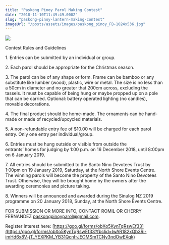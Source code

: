 ```yaml
---
title: "Paskong Pinoy Parol Making Contest"
date: "2018-11-10T11:49:49.000Z"
slug: "paskong-pinoy-lantern-making-contest"
imageUrl: "/posts/assets/images/paskong_pinoy_FB-1024x536.jpg"
---
```


![](https://i0.wp.com/santonino-nz.org/wp-content/uploads/2018/11/paskong_pinoy_FB-1024x536.jpg?resize=650%2C340)

Contest Rules and Guidelines

1\. Entries can be submitted by an individual or group.

2\. Each parol should be appropriate for the Christmas season.

3\. The parol can be of any shape or form. Frame can be bamboo or any substitute like lumber (wood), plastic, wire or metal. The size is no less than a 50cm in diameter and no greater that 200cm across, excluding the tassels. It must be capable of being hung or maybe propped up on a pole that can be carried. Optional: battery operated lighting (no candles), movable decorations.

4\. The final product should be home-made. The ornaments can be hand-made or made of recycled/upcycled materials.

5\. A non-refundable entry fee of $10.00 will be charged for each parol entry. Only one entry per individual/group.

6\. Entries must be hung outside or visible from outside the  
entrants’ homes for judging by 1:00 p.m. on 16 December 2018, until 8:00pm on 6 January 2019.

7\. All entries should be submitted to the Santo Nino Devotees Trust by 1:00pm on 19 January 2019, Saturday, at the North Shore Events Centre.  The winning parols will become the property of the Santo Nino Devotees Trust. Otherwise, they will be brought home by the owners after the awarding ceremonies and picture taking.

8\. Winners will be announced and awarded during the Sinulog NZ 2019 programme on 20 January 2018, Sunday, at the North Shore Events Centre.

FOR SUBMISSION OR MORE INFO, CONTACT ROMIL OR CHERRY FERNANDEZ [paskongpinoyparol@gmail.com](mailto:paskongpinoyparol@gmail.com).

Register Interest here: [https://goo.gl/forms/obXo5KynTqRswEf33](https://goo.gl/forms/obXo5KynTqRswEf33?fbclid=IwAR182xQb3Ri-imHd6x8V-jT_YEXPKM_YB31QcnI-JEOMSmTCNy3ndOwEXqk)